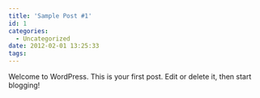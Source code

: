 ```yaml
---
title: 'Sample Post #1'
id: 1
categories:
  - Uncategorized
date: 2012-02-01 13:25:33
tags:
---
```


Welcome to WordPress. This is your first post. Edit or delete it, then start blogging!